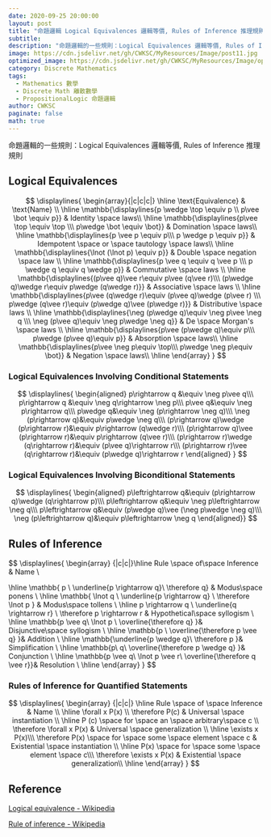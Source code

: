 ```yaml
---
date: 2020-09-25 20:00:00
layout: post
title: "命題邏輯 Logical Equivalences 邏輯等價, Rules of Inference 推理規則"
subtitle: 
description: "命題邏輯的一些規則：Logical Equivalences 邏輯等價, Rules of Inference 推理規則"
image: https://cdn.jsdelivr.net/gh/CWKSC/MyResources/Image/post11.jpg
optimized_image: https://cdn.jsdelivr.net/gh/CWKSC/MyResources/Image/optimized/post11_opt.jpg
category: Discrete Mathematics
tags: 
  - Mathematics 數學
  - Discrete Math 離散數學
  - PropositionalLogic 命題邏輯
author: CWKSC
paginate: false
math: true
---
```


命題邏輯的一些規則：Logical Equivalences 邏輯等價, Rules of Inference 推理規則

## Logical Equivalences

$$
\displaylines{
\begin{array}{|c|c|c|}
\hline
  \text{Equivalence} & \text{Name} \\ 
\hline
   \mathbb{\displaylines{p \wedge \top \equiv p \\
p\vee \bot \equiv p}} & Identity \space laws\\
\hline
   \mathbb{\displaylines{p\vee \top \equiv \top \\\
p\wedge \bot \equiv \bot}} & Domination \space laws\\
\hline
   \mathbb{\displaylines{p \vee p \equiv p\\\
p \wedge p \equiv p}} & Idempotent \space or \space tautology \space laws\\ 
\hline
   \mathbb{\displaylines{\lnot (\lnot p) \equiv p}} & Double \space negation \space law \\
\hline
   \mathbb{\displaylines{p \vee q \equiv q \vee p \\\
p \wedge q \equiv q \wedge p}} & Commutative \space laws \\
\hline
   \mathbb{\displaylines{(p\vee q)\vee r\equiv p\vee (q\vee r)\\\
(p\wedge q)\wedge r\equiv p\wedge (q\wedge r)}} & Associative \space laws \\ 
\hline
   \mathbb{\displaylines{p\vee (q\wedge r)\equiv (p\vee q)\wedge (p\vee r) \\\
p\wedge (q\vee r)\equiv (p\wedge q)\vee (p\wedge r)}} & Distributive \space laws \\ 
\hline
    \mathbb{\displaylines{\neg (p\wedge q)\equiv \neg p\vee \neg q \\\
\neg (p\vee q)\equiv \neg p\wedge \neg q}} & De \space Morgan's \space laws \\
\hline
    \mathbb{\displaylines{p\vee (p\wedge q)\equiv p\\\
p\wedge (p\vee q)\equiv p}} & Absorption \space laws\\
\hline
    \mathbb{\displaylines{p\vee \neg p\equiv \top\\\
p\wedge \neg p\equiv \bot}} & Negation \space laws\\
    \hline
\end{array}
}
$$

### Logical Equivalences Involving Conditional Statements

$$
\displaylines{
\begin{aligned}
p\rightarrow q &\equiv \neg p\vee q\\\
p\rightarrow q &\equiv \neg q\rightarrow \neg p\\\
p\vee q&\equiv \neg p\rightarrow q\\\
p\wedge q&\equiv \neg (p\rightarrow \neg q)\\\
\neg (p\rightarrow q)&\equiv p\wedge \neg q\\\
(p\rightarrow q)\wedge (p\rightarrow r)&\equiv p\rightarrow (q\wedge r)\\\
(p\rightarrow q)\vee (p\rightarrow r)&\equiv p\rightarrow (q\vee r)\\\
(p\rightarrow r)\wedge (q\rightarrow r)&\equiv (p\vee q)\rightarrow r\\\
(p\rightarrow r)\vee (q\rightarrow r)&\equiv (p\wedge q)\rightarrow r
\end{aligned}
}
$$

### Logical Equivalences Involving Biconditional Statements

$$
\displaylines{
\begin{aligned}
p\leftrightarrow  q&\equiv (p\rightarrow q)\wedge (q\rightarrow p)\\\
p\leftrightarrow  q&\equiv \neg p\leftrightarrow  \neg q\\\
p\leftrightarrow  q&\equiv (p\wedge q)\vee (\neg p\wedge \neg q)\\\
\neg (p\leftrightarrow  q)&\equiv p\leftrightarrow  \neg q
\end{aligned}}
$$

## Rules of Inference

$$
\displaylines{
\begin{array} {|c|c|}\hline Rule \space of\space Inference & Name \\ 

\hline \mathbb{
	p \\ \underline{p \rightarrow q}\\ \therefore q} & Modus\space ponens \\ 
\hline \mathbb{
	\lnot q \\ \underline{p \rightarrow q} \\ \therefore \lnot p } & Modus\space tollens \\ 
\hline 
	p \rightarrow q \\ \underline{q \rightarrow r} \\ \therefore p \rightarrow r & Hypothetical\space syllogism \\ 
\hline \mathbb{p \vee q\\ \lnot p \\ \overline{\therefore q} }& Disjunctive\space syllogism \\ 
\hline \mathbb{p \\ \overline{\therefore p \vee q} }& Addition \\ 
\hline \mathbb{\underline{p \wedge q}\\ \therefore p }& Simplification \\ 
\hline \mathbb{p\\ q\\ \overline{\therefore p \wedge q} }& Conjunction \\
\hline \mathbb{p \vee q\\ \lnot p \vee r\\ \overline{\therefore q \vee r}}& Resolution \\ \hline
\end{array}
}
$$

### Rules of Inference for Quantified Statements

$$
\displaylines{
\begin{array}  {|c|c|} \hline Rule \space of \space Inference & Name \\ 
\hline \forall x P(x) \\ \therefore P(c) & Universal \space instantiation \\
\hline P (c) \space for \space an \space arbitrary\space c \\
        \therefore \forall x P(x) & Universal \space generalization \\
\hline \exists x P(x)\\\
\therefore P(x) \space for \space some \space element \space c & Existential \space instantiation \\
\hline P(x) \space for \space some \space element \space c\\\
\therefore \exists x P(x) & Existential \space generalization\\
\hline
\end{array}
}
$$

## Reference

[Logical equivalence - Wikipedia](https://en.wikipedia.org/wiki/Logical_equivalence)

[Rule of inference - Wikipedia](https://en.wikipedia.org/wiki/Rule_of_inference)